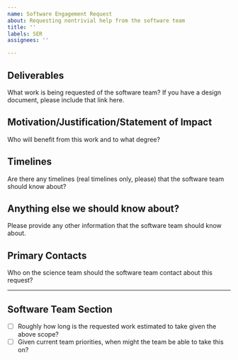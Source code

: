 ```yaml
---
name: Software Engagement Request
about: Requesting nontrivial help from the software team
title: ''
labels: SER
assignees: ''

---
```


## Deliverables

What work is being requested of the software team?  If you have a design document, please include that link here.


## Motivation/Justification/Statement of Impact

Who will benefit from this work and to what degree?


## Timelines

Are there any timelines (real timelines only, please) that the software team should know about?


## Anything else we should know about?

Please provide any other information that the software team should know about.

## Primary Contacts

Who on the science team should the software team contact about this request?

---

<!-- Software Team completes the below information -->
## Software Team Section

- [ ] Roughly how long is the requested work estimated to take given the above scope?
- [ ] Given current team priorities, when might the team be able to take this on?
